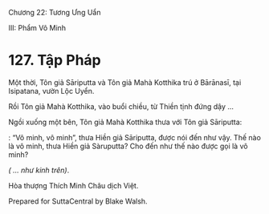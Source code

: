  

Chương 22: Tương Ưng Uẩn

III: Phẩm Vô Minh

# 127\. Tập Pháp

Một thời, Tôn giả Sāriputta và Tôn giả Mahà Kotthika trú ở Bārānasī, tại Isipatana, vườn Lộc Uyển.

Rồi Tôn giả Mahà Kotthika, vào buổi chiều, từ Thiền tịnh đứng dậy …

Ngồi xuống một bên, Tôn giả Mahà Kotthika thưa với Tôn giả Sāriputta:

: “Vô minh, vô minh”, thưa Hiền giả Sāriputta, được nói đến như vậy. Thế nào là vô minh, thưa Hiền giả Sàruputta? Cho đến như thế nào được gọi là vô minh?

_( … như kinh trên)_.

Hòa thượng Thích Minh Châu dịch Việt.

Prepared for SuttaCentral by Blake Walsh.